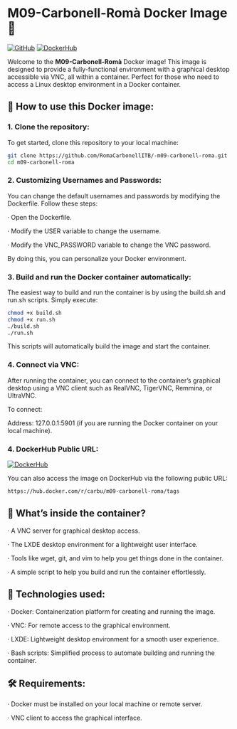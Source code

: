 # M09-Carbonell-Romà Docker Image 🚀

[![GitHub](https://img.shields.io/badge/GitHub-0db7ed?style=for-the-badge&logo=github&logoColor=white)](https://github.com/RomaCarbonellITB/-m09-carbonell-roma)
[![DockerHub](https://img.shields.io/badge/Docker%20Hub-0db7ed?style=for-the-badge&logo=docker&logoColor=white)](https://hub.docker.com/r/carbu/m09-carbonell-roma/tags)

Welcome to the **M09-Carbonell-Romà** Docker image! This image is designed to provide a fully-functional environment with a graphical desktop accessible via VNC, all within a container. Perfect for those who need to access a Linux desktop environment in a Docker container.

## 🚀 How to use this Docker image:

### 1. Clone the repository:

To get started, clone this repository to your local machine:

```bash
git clone https://github.com/RomaCarbonellITB/-m09-carbonell-roma.git
cd m09-carbonell-roma
```
### 2. Customizing Usernames and Passwords:
You can change the default usernames and passwords by modifying the Dockerfile. Follow these steps:

· Open the Dockerfile.

· Modify the USER variable to change the username.

· Modify the VNC_PASSWORD variable to change the VNC password.

By doing this, you can personalize your Docker environment.

### 3. Build and run the Docker container automatically:
The easiest way to build and run the container is by using the build.sh and run.sh scripts. Simply execute:
```bash
chmod +x build.sh
chmod +x run.sh
./build.sh
./run.sh
```
This scripts will automatically build the image and start the container.

### 4. Connect via VNC:
After running the container, you can connect to the container’s graphical desktop using a VNC client such as RealVNC, TigerVNC, Remmina, or UltraVNC.

To connect:

Address: 127.0.0.1:5901 (if you are running the Docker container on your local machine).

### 4. DockerHub Public URL:
[![DockerHub](https://img.shields.io/badge/Docker%20Hub-0db7ed?style=for-the-badge&logo=docker&logoColor=white)](https://hub.docker.com/r/carbu/m09-carbonell-roma/tags
)

You can also access the image on DockerHub via the following public URL:
```bash
https://hub.docker.com/r/carbu/m09-carbonell-roma/tags
```

## 📝 What’s inside the container?
· A VNC server for graphical desktop access.

· The LXDE desktop environment for a lightweight user interface.

· Tools like wget, git, and vim to help you get things done in the container.

· A simple script to help you build and run the container effortlessly.

## 🔧 Technologies used:

· Docker: Containerization platform for creating and running the image.

· VNC: For remote access to the graphical environment.

· LXDE: Lightweight desktop environment for a smooth user experience.

· Bash scripts: Simplified process to automate building and running the container.

## 🛠️ Requirements:
· Docker must be installed on your local machine or remote server.

· VNC client to access the graphical interface.

